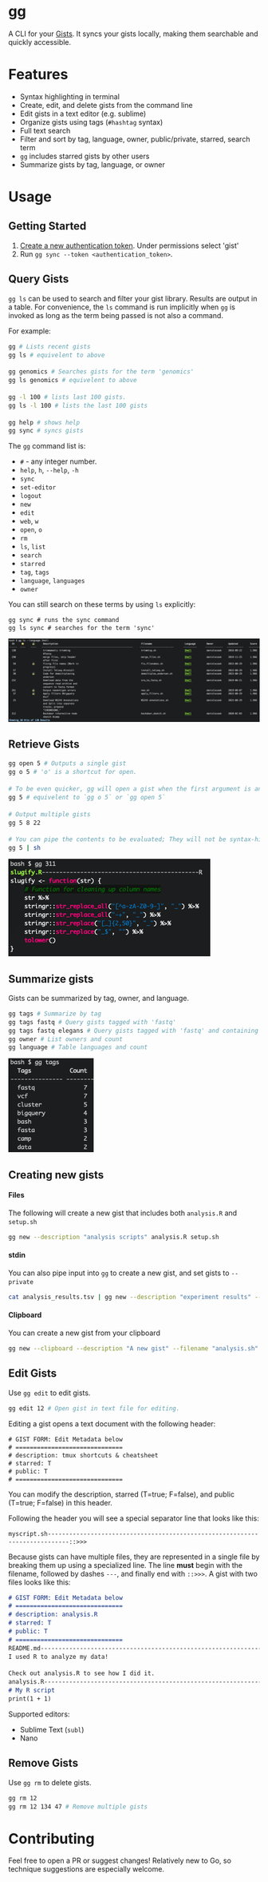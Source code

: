 # gg

A CLI for your [Gists](gist.github.com). It syncs your gists locally, making them searchable and quickly accessible.

# Features

* Syntax highlighting in terminal
* Create, edit, and delete gists from the command line
* Edit gists in a text editor (e.g. sublime)
* Organize gists using tags (`#hashtag` syntax)
* Full text search
* Filter and sort by tag, language, owner, public/private, starred, search term
* `gg` includes starred gists by other users
* Summarize gists by tag, language, or owner

<!--# Demo-->
# Usage

## Getting Started

1. [Create a new authentication token](https://github.com/settings/tokens). Under permissions select 'gist'
2. Run `gg sync --token <authentication_token>`.

## Query Gists

`gg ls` can be used to search and filter your gist library. Results are output in a table. For convenience, the `ls` command is run implicitly when `gg` is invoked as long as the term being passed is not also a command.

For example:

```bash
gg # Lists recent gists
gg ls # equivelent to above

gg genomics # Searches gists for the term 'genomics'
gg ls genomics # equivelent to above

gg -l 100 # lists last 100 gists.
gg ls -l 100 # lists the last 100 gists

gg help # shows help
gg sync # syncs gists
```

The `gg` command list is:

* `#` - any integer number.
* `help`, `h`, `--help`, `-h`
* `sync`
* `set-editor` 
* `logout`
* `new`
* `edit`
* `web`, `w`
* `open`, `o`
* `rm`
* `ls`, `list`
* `search`
* `starred`
* `tag`, `tags`
* `language`, `languages`
* `owner`

You can still search on these terms by using `ls` explicitly:

```shell
gg sync # runs the sync command
gg ls sync # searches for the term 'sync'
```

![Gist List](https://github.com/danielecook/gg/blob/media/gist_list.png?raw=true)

## Retrieve Gists

```bash
gg open 5 # Outputs a single gist
gg o 5 # 'o' is a shortcut for open.

# To be even quicker, gg will open a gist when the first argument is an integer.
gg 5 # equivelent to `gg o 5` or `gg open 5`

# Output multiple gists
gg 5 8 22

# You can pipe the contents to be evaluated; They will not be syntax-highlighted
gg 5 | sh
```

![Gist Retrieval](https://github.com/danielecook/gg/blob/media/syntax.png?raw=true)

## Summarize gists

Gists can be summarized by tag, owner, and language.

```bash
gg tags # Summarize by tag
gg tags fastq # Query gists tagged with 'fastq'
gg tags fastq elegans # Query gists tagged with 'fastq' and containing the word 'elegans'
gg owner # List owners and count
gg language # Table languages and count
```

![summary output](https://github.com/danielecook/gg/blob/media/summary.png?raw=true)

## Creating new gists

#### Files

The following will create a new gist that includes both `analysis.R` and `setup.sh`

```bash
gg new --description "analysis scripts" analysis.R setup.sh 
```

#### stdin

You can also pipe input into `gg` to create a new gist, and set gists to `--private`

```bash
cat analysis_results.tsv | gg new --description "experiment results" --private
```

#### Clipboard

You can create a new gist from your clipboard

```bash
gg new --clipboard --description "A new gist" --filename "analysis.sh"
```

## Edit Gists

Use `gg edit` to edit gists.

```bash
gg edit 12 # Open gist in text file for editing.
```

Editing a gist opens a text document with the following header:

```
# GIST FORM: Edit Metadata below
# ==============================
# description: tmux shortcuts & cheatsheet
# starred: T
# public: T
# ==============================
```

You can modify the description, starred (T=true; F=false), and public (T=true; F=false) in this header.

Following the header you will see a special separator line that looks like this:

```
myscript.sh----------------------------------------------------------------------------::>>>
```

Because gists can have multiple files, they are represented in a single file by breaking them up using a  specialized line. The line **must** begin with the filename, followed by dashes `---`, and finally end with `::>>>`. A gist with two files looks like this:

```markdown
# GIST FORM: Edit Metadata below
# ==============================
# description: analysis.R
# starred: T
# public: T
# ==============================
README.md-----------------------------------------------------------------------------::>>>
I used R to analyze my data!

Check out analysis.R to see how I did it.
analysis.R----------------------------------------------------------------------------::>>>
# My R script
print(1 + 1)
```

Supported editors:

* Sublime Text (`subl`)
* Nano

## Remove Gists

Use `gg rm` to delete gists.

```bash
gg rm 12
gg rm 12 134 47 # Remove multiple gists
```

# Contributing

Feel free to open a PR or suggest changes! Relatively new to Go, so technique suggestions are especially welcome.
